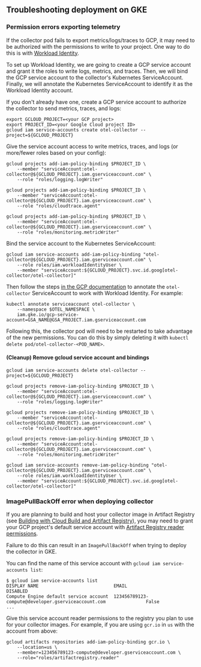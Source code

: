 ## Troubleshooting deployment on GKE

### Permission errors exporting telemetry

If the collector pod fails to export metrics/logs/traces to GCP, it may need to be authorized
with the permissions to write to your project. One way to do this is with
[Workload Identity](https://cloud.google.com/kubernetes-engine/docs/how-to/workload-identity).

To set up Workload Identity, we are going to create a GCP service account and grant it
the roles to write logs, metrics, and traces. Then, we will bind the GCP service account
to the collector's Kubernetes ServiceAccount. Finally, we will annotate the Kubernetes ServiceAccount
to identify it as the Workload Identity account.

If you don't already have one, create a GCP service account to authorize the collector to send metrics, traces, and logs:

```
export GCLOUD_PROJECT=<your GCP project>
export PROJECT_ID=<your Google Cloud project ID>
gcloud iam service-accounts create otel-collector --project=${GCLOUD_PROJECT}
```

Give the service account access to write metrics, traces, and logs (or more/fewer roles based on your config):

```
gcloud projects add-iam-policy-binding $PROJECT_ID \
    --member "serviceAccount:otel-collector@${GCLOUD_PROJECT}.iam.gserviceaccount.com" \
    --role "roles/logging.logWriter"

gcloud projects add-iam-policy-binding $PROJECT_ID \
    --member "serviceAccount:otel-collector@${GCLOUD_PROJECT}.iam.gserviceaccount.com" \
    --role "roles/cloudtrace.agent"
    
gcloud projects add-iam-policy-binding $PROJECT_ID \
    --member "serviceAccount:otel-collector@${GCLOUD_PROJECT}.iam.gserviceaccount.com" \
    --role "roles/monitoring.metricWriter"
```

Bind the service account to the Kubernetes ServiceAccount:

```
gcloud iam service-accounts add-iam-policy-binding "otel-collector@${GCLOUD_PROJECT}.iam.gserviceaccount.com" \
    --role roles/iam.workloadIdentityUser \
    --member "serviceAccount:${GCLOUD_PROJECT}.svc.id.goog[otel-collector/otel-collector]"
```

Then follow the steps [in the GCP documentation](https://cloud.google.com/kubernetes-engine/docs/how-to/workload-identity#authenticating_to) to
annotate the `otel-collector` ServiceAccount to work with Workload Identity. For example:

```
kubectl annotate serviceaccount otel-collector \
    --namespace $OTEL_NAMESPACE \
    iam.gke.io/gcp-service-account=GSA_NAME@GSA_PROJECT.iam.gserviceaccount.com
```

Following this, the collector pod will need to be restarted to take advantage of the new permissions.
You can do this by simply deleting it with `kubectl delete pod/otel-collector-<POD_NAME>`.

#### (Cleanup) Remove gcloud service account and bindings
```
gcloud iam service-accounts delete otel-collector --project=${GCLOUD_PROJECT}

gcloud projects remove-iam-policy-binding $PROJECT_ID \
    --member "serviceAccount:otel-collector@${GCLOUD_PROJECT}.iam.gserviceaccount.com" \
    --role "roles/logging.logWriter"

gcloud projects remove-iam-policy-binding $PROJECT_ID \
    --member "serviceAccount:otel-collector@${GCLOUD_PROJECT}.iam.gserviceaccount.com" \
    --role "roles/cloudtrace.agent"

gcloud projects remove-iam-policy-binding $PROJECT_ID \
    --member "serviceAccount:otel-collector@${GCLOUD_PROJECT}.iam.gserviceaccount.com" \
    --role "roles/monitoring.metricWriter"

gcloud iam service-accounts remove-iam-policy-binding "otel-collector@${GCLOUD_PROJECT}.iam.gserviceaccount.com" \
    --role roles/iam.workloadIdentityUser \
    --member "serviceAccount:${GCLOUD_PROJECT}.svc.id.goog[otel-collector/otel-collector]"
```

### ImagePullBackOff error when deploying collector

If you are planning to build and host your collector image in Artifact Registry
(see [Building with Cloud Build and Artifact Registry](../../build/cloudbuild/README.md#building-with-cloud-build-and-artifact-registry)),
you may need to grant your GCP project's default service account with
[Artifact Registry reader permissions](https://cloud.google.com/kubernetes-engine/docs/troubleshooting#permission_denied_error).

Failure to do this can result in an `ImagePullBackOff` when trying to deploy the collector in GKE.

You can find the name of this service account with `gcloud iam service-accounts list`:

```
$ gcloud iam service-accounts list
DISPLAY NAME                            EMAIL                                                            DISABLED
Compute Engine default service account  123456789123-compute@developer.gserviceaccount.com               False
...
```

Give this service account reader permissions to the registry you plan to use for your collector images.
For example, if you are using `gcr.io` in `us` with the account from above:

```
gcloud artifacts repositories add-iam-policy-binding gcr.io \
    --location=us \
    --member=123456789123-compute@developer.gserviceaccount.com \
    --role="roles/artifactregistry.reader"
```